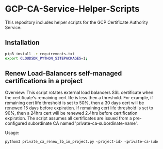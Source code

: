 # GCP-CA-Service-Helper-Scripts

This repository includes helper scripts for the GCP Certificate Authority Service.

## Installation
```sh
pip3 install -r requirements.txt
export CLOUDSDK_PYTHON_SITEPACKAGES=1;
 ```

## Renew Load-Balancers self-managed certifications in a project
Overview:
This script rotates external load balancers SSL certificate when the certificate's remaining cert life is less then a threshold. For example, if remaining cert life threshold is set to  50%, then a 30 days cert will be renewed 15 days before expiration. If remaining cert life threshold is set to 90%, then a 24hrs cert will be renewed 2.4hrs before certification expiration.
The script assumes all certificates are issued from a pre-configured subordinate CA named 'private-ca-subordinate-name'.

Usage:
```sh
python3 private_ca_renew_lb_in_project.py <project-id> <private-ca-subordinate-name>
```
